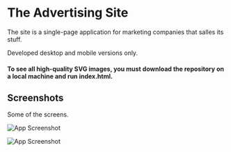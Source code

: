 # The Advertising Site

The site is a single-page application for marketing companies that salles its stuff.

Developed desktop and mobile versions only.

#### To see all high-quality SVG images, you must download the repository on a local machine and run index.html.


## Screenshots
Some of the screens.

![App Screenshot](https://github-production-user-asset-6210df.s3.amazonaws.com/29861553/256986538-ec9e153a-dffc-4dea-b9d8-ecd470d7b00c.png)

![App Screenshot](https://github-production-user-asset-6210df.s3.amazonaws.com/29861553/256986652-7b046763-f652-4d3f-b074-98168b8b1ac5.png)
